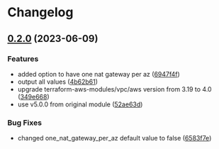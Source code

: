 # Changelog

## [0.2.0](https://github.com/padok-team/terraform-aws-network/compare/v0.1.1...v0.2.0) (2023-06-09)


### Features

* added option to have one nat gateway per az ([6947f4f](https://github.com/padok-team/terraform-aws-network/commit/6947f4f1ab413bf4ecfa1f5d3575495cc748070f))
* output all values ([4b62b61](https://github.com/padok-team/terraform-aws-network/commit/4b62b61bc0410bec948a84fbbd015c0683848312))
* upgrade terraform-aws-modules/vpc/aws version from 3.19 to 4.0 ([349e668](https://github.com/padok-team/terraform-aws-network/commit/349e668b87491a3f2d135c21dc30db4f5bc7492d))
* use v5.0.0 from original module ([52ae63d](https://github.com/padok-team/terraform-aws-network/commit/52ae63d658d86f64e4d1d111ef8de9a9663433d5))


### Bug Fixes

* changed one_nat_gateway_per_az default value to false ([6583f7e](https://github.com/padok-team/terraform-aws-network/commit/6583f7ef757b146f6f9cfd842a750220d351464e))
